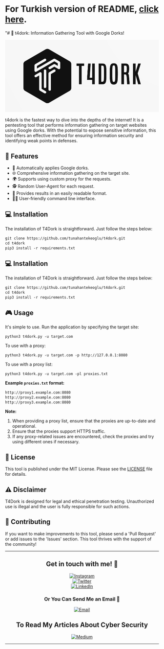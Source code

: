 # For Turkish version of README, [click here](README.tr.md).

"# 🚀 t4dork: Information Gathering Tool with Google Dorks!

![Banner](banner.png)

t4dork is the fastest way to dive into the depths of the internet! It is a pentesting tool that performs information gathering on target websites using Google dorks. With the potential to expose sensitive information, this tool offers an effective method for ensuring information security and identifying weak points in defenses.

## 🌟 Features

- 🎯 Automatically applies Google dorks.
- 🌐 Comprehensive information gathering on the target site.
- 🌍 Supports using custom proxy for the requests.
- 🕵️ Random User-Agent for each request.
- 📝 Provides results in an easily readable format.
- 👨‍💻 User-friendly command line interface.


## 💻 Installation

The installation of T4Dork is straightforward. Just follow the steps below:

```
git clone https://github.com/tunahantekeoglu/t4dork.git
cd t4dork
pip3 install -r requirements.txt
```

## 💻 Installation

The installation of T4Dork is straightforward. Just follow the steps below:

```
git clone https://github.com/tunahantekeoglu/t4dork.git
cd t4dork
pip3 install -r requirements.txt
```

## 🎮 Usage

It's simple to use. Run the application by specifying the target site:

```
python3 t4dork.py -u target.com
```

To use with a proxy:

```
python3 t4dork.py -u target.com -p http://127.0.0.1:8080
```

To use with a proxy list:

```
python3 t4dork.py -u target.com -pl proxies.txt
```

**Example `proxies.txt` format:**

```
http://proxy1.example.com:8080
http://proxy2.example.com:8080
http://proxy3.example.com:8080
```

**Note:**
1. When providing a proxy list, ensure that the proxies are up-to-date and operational.
2. Ensure that the proxies support HTTPS traffic.
3. If any proxy-related issues are encountered, check the proxies and try using different ones if necessary.

## 📄 License

This tool is published under the MIT License. Please see the [LICENSE](LICENSE) file for details.

## ⚠️ Disclaimer

T4Dork is designed for legal and ethical penetration testing. Unauthorized use is illegal and the user is fully responsible for such actions.

## 👥 Contributing

If you want to make improvements to this tool, please send a 'Pull Request' or add issues to the 'Issues' section. This tool thrives with the support of the community!

---

<div align="center">

## Get in touch with me! 🚀

[![Instagram](https://img.shields.io/badge/-tunahantekeoglu-E4405F?style=for-the-badge&logo=Instagram&logoColor=white)](https://www.instagram.com/tunahantekeoglu)<br>
[![Twitter](https://img.shields.io/badge/-tunahantekeoglu-1DA1F2?style=for-the-badge&logo=Twitter&logoColor=white)](https://twitter.com/tunahantekeoglu)<br>
[![LinkedIn](https://img.shields.io/badge/-tunahantekeoglu-0A66C2?style=for-the-badge&logo=LinkedIn&logoColor=white)](https://www.linkedin.com/in/tunahantekeoglu/?originalSubdomain=tr)<br>

### Or You Can Send Me an Email 📩

[![Email](https://img.shields.io/badge/tunahantekeoglu%40gmail.com-D14836?style=for-the-badge&logo=Gmail&logoColor=white)](mailto:tunahantekeoglu@gmail.com)

## To Read My Articles About Cyber Security

[![Medium](https://img.shields.io/badge/-tun4hunt-000000?style=for-the-badge&logo=Medium&logoColor=white)](https://medium.com/@tun4hunt)

</div>

---

